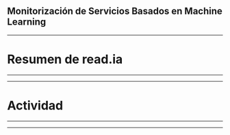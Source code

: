## Monitorización de Servicios Basados en Machine Learning

---

# Resumen de read.ia

---

 

---

# Actividad  

---

 

---
